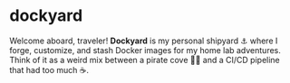 # dockyard
Welcome aboard, traveler! **Dockyard** is my personal shipyard ⚓ where I forge, customize, and stash Docker images for my home lab adventures. Think of it as a weird mix between a pirate cove 🏴‍☠️ and a CI/CD pipeline that had too much ☕.
